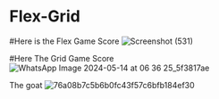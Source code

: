 # Flex-Grid

#Here is the Flex Game Score
![Screenshot (531)](https://github.com/Muhammad-Shurrab/Flex-Grid/assets/119619245/ce90b035-1a41-47d3-85ae-c5727aeaceb4)


#Here The Grid Game Score
![WhatsApp Image 2024-05-14 at 06 36 25_5f3817ae](https://github.com/Muhammad-Shurrab/Flex-Grid/assets/119619245/b9301f40-d0e2-4348-b487-75fa74f982c9)


The goat 
![76a08b7c5b6b0fc43f57c6bfb184ef30](https://github.com/Muhammad-Shurrab/Flex-Grid/assets/119619245/87116888-8fb4-48ce-bd24-4712efea5a26)
